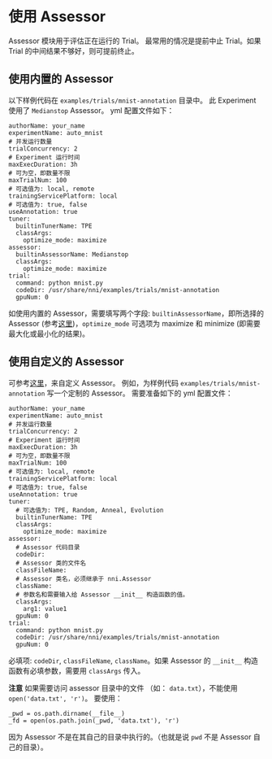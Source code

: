 # **使用 Assessor**

Assessor 模块用于评估正在运行的 Trial。 最常用的情况是提前中止 Trial。如果 Trial 的中间结果不够好，则可提前终止。

## 使用内置的 Assessor 

以下样例代码在 `examples/trials/mnist-annotation` 目录中。 此 Experiment 使用了 `Medianstop` Assessor。 yml 配置文件如下：

    authorName: your_name
    experimentName: auto_mnist
    # 并发运行数量
    trialConcurrency: 2
    # Experiment 运行时间
    maxExecDuration: 3h
    # 可为空，即数量不限
    maxTrialNum: 100
    # 可选值为: local, remote  
    trainingServicePlatform: local
    # 可选值为: true, false  
    useAnnotation: true
    tuner:
      builtinTunerName: TPE
      classArgs:
        optimize_mode: maximize
    assessor:
      builtinAssessorName: Medianstop
      classArgs:
        optimize_mode: maximize
    trial:
      command: python mnist.py
      codeDir: /usr/share/nni/examples/trials/mnist-annotation
      gpuNum: 0
    

如使用内置的 Assessor，需要填写两个字段: `builtinAssessorName`，即所选择的Assessor (参考[这里]())，`optimize_mode` 可选项为 maximize 和 minimize (即需要最大化或最小化的结果)。

## 使用自定义的 Assessor

可参考[这里]()，来自定义 Assessor。 例如，为样例代码 `examples/trials/mnist-annotation` 写一个定制的 Assessor。 需要准备如下的 yml 配置文件：

    authorName: your_name
    experimentName: auto_mnist
    # 并发运行数量
    trialConcurrency: 2
    # Experiment 运行时间
    maxExecDuration: 3h
    # 可为空，即数量不限
    maxTrialNum: 100
    # 可选值为: local, remote  
    trainingServicePlatform: local
    # 可选值为: true, false  
    useAnnotation: true
    tuner:
      # 可选值为: TPE, Random, Anneal, Evolution
      builtinTunerName: TPE
      classArgs:
        optimize_mode: maximize
    assessor:
      # Assessor 代码目录
      codeDir: 
      # Assessor 类的文件名
      classFileName: 
      # Assessor 类名，必须继承于 nni.Assessor
      className: 
      # 参数名和需要输入给 Assessor __init__ 构造函数的值。
      classArgs:
        arg1: value1
      gpuNum: 0
    trial:
      command: python mnist.py
      codeDir: /usr/share/nni/examples/trials/mnist-annotation
      gpuNum: 0
    

必填项: `codeDir`, `classFileName`, `className`。如果 Assessor 的 `__init__` 构造函数有必填参数，需要用 `classArgs` 传入。

**注意** 如果需要访问 assessor 目录中的文件 （如： ```data.txt```），不能使用 ```open('data.txt', 'r')```。 要使用：

    _pwd = os.path.dirname(__file__)
    _fd = open(os.path.join(_pwd, 'data.txt'), 'r')
    

因为 Assessor 不是在其自己的目录中执行的。（也就是说 ```pwd``` 不是 Assessor 自己的目录）。